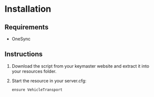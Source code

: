 
# Installation

## Requirements

* OneSync

## Instructions

1. Download the script from your keymaster website and extract it into your resources folder.
2. Start the resource in your server.cfg:

    ```
    ensure VehicleTransport
    ```

